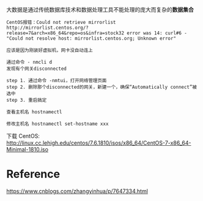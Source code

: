 大数据是通过传统数据库技术和数据处理工具不能处理的庞大而复杂的**数据集合**

```
CentOS报错：Could not retrieve mirrorlist http://mirrorlist.centos.org/?release=7&arch=x86_64&repo=os&infra=stock32 error was 14: curl#6 - "Could not resolve host: mirrorlist.centos.org; Unknown error"

应该是因为刚装好虚拟机，网卡没自动连上

通过命令 - nmcli d
发现有个网关disconnected

step 1. 通过命令 -nmtui，打开网络管理页面
step 2. 删除那个disconnected的网关，新建一个，确保“Automatically connect”被选中
step 3. 重启搞定
```

```
查看主机名 hostnamectl

修改主机名 hostnamectl set-hostname xxx
```

下载
CentOS: http://linux.cc.lehigh.edu/centos/7.6.1810/isos/x86_64/CentOS-7-x86_64-Minimal-1810.iso


# Reference
https://www.cnblogs.com/zhangyinhua/p/7647334.html